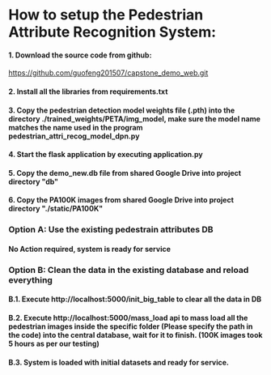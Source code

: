 # How to setup the Pedestrian Attribute Recognition System:


#### 1. Download the source code from github:
https://github.com/guofeng201507/capstone_demo_web.git
#### 2. Install all the libraries from requirements.txt

#### 3. Copy the pedestrian detection model weights file (.pth) into the directory ./trained_weights/PETA/img_model, make sure the model name matches the name used in the program pedestrian_attri_recog_model_dpn.py

#### 4. Start the flask application by executing application.py

#### 5. Copy the demo_new.db file from shared Google Drive into project directory "db"

#### 6. Copy the PA100K images from shared Google Drive into project directory "./static/PA100K"

### Option A: Use the existing pedestrain attributes DB
####     No Action required, system is ready for service

### Option B: Clean the data in the existing database and reload everything
####     B.1. Execute http://localhost:5000/init_big_table to clear all the data in DB
####     B.2. Execute http://localhost:5000/mass_load api to mass load all the pedestrian images inside the specific folder (Please specify the path in the code) into the central database, wait for it to finish. (100K images took 5 hours as per our testing)
####     B.3. System is loaded with initial datasets and ready for service.
